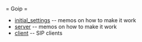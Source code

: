 = Goip =

  * [initial_settings](initial_settings.md) -- memos on how to make it work
  * [server](server.md) -- memos on how to make it work
  * [client](client.md) -- SIP clients
